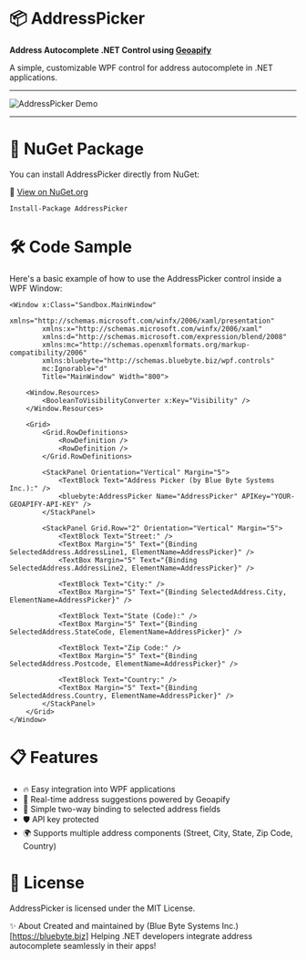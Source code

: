 # 📦 AddressPicker

**Address Autocomplete .NET Control using [Geoapify](https://www.geoapify.com/)**

A simple, customizable WPF control for address autocomplete in .NET applications.

---

![AddressPicker Demo](https://github.com/user-attachments/assets/5378a7ab-88fb-4c90-845f-755ce14a7234)

---

# 🚀 NuGet Package

You can install AddressPicker directly from NuGet:

🔗 [View on NuGet.org](https://www.nuget.org/packages/AddressPicker)

```bash
Install-Package AddressPicker
```

# 🛠 Code Sample
Here's a basic example of how to use the AddressPicker control inside a WPF Window:

```xaml
<Window x:Class="Sandbox.MainWindow"
        xmlns="http://schemas.microsoft.com/winfx/2006/xaml/presentation"
        xmlns:x="http://schemas.microsoft.com/winfx/2006/xaml"
        xmlns:d="http://schemas.microsoft.com/expression/blend/2008"
        xmlns:mc="http://schemas.openxmlformats.org/markup-compatibility/2006"
        xmlns:bluebyte="http://schemas.bluebyte.biz/wpf.controls"
        mc:Ignorable="d"
        Title="MainWindow" Width="800">
    
    <Window.Resources>
        <BooleanToVisibilityConverter x:Key="Visibility" />
    </Window.Resources>

    <Grid>
        <Grid.RowDefinitions>
            <RowDefinition />
            <RowDefinition />
        </Grid.RowDefinitions>

        <StackPanel Orientation="Vertical" Margin="5">
            <TextBlock Text="Address Picker (by Blue Byte Systems Inc.):" />
            <bluebyte:AddressPicker Name="AddressPicker" APIKey="YOUR-GEOAPIFY-API-KEY" />
        </StackPanel>

        <StackPanel Grid.Row="2" Orientation="Vertical" Margin="5">
            <TextBlock Text="Street:" />
            <TextBox Margin="5" Text="{Binding SelectedAddress.AddressLine1, ElementName=AddressPicker}" />
            <TextBox Margin="5" Text="{Binding SelectedAddress.AddressLine2, ElementName=AddressPicker}" />

            <TextBlock Text="City:" />
            <TextBox Margin="5" Text="{Binding SelectedAddress.City, ElementName=AddressPicker}" />

            <TextBlock Text="State (Code):" />
            <TextBox Margin="5" Text="{Binding SelectedAddress.StateCode, ElementName=AddressPicker}" />

            <TextBlock Text="Zip Code:" />
            <TextBox Margin="5" Text="{Binding SelectedAddress.Postcode, ElementName=AddressPicker}" />

            <TextBlock Text="Country:" />
            <TextBox Margin="5" Text="{Binding SelectedAddress.Country, ElementName=AddressPicker}" />
        </StackPanel>
    </Grid>
</Window>
```
# 📋 Features

- 🔥 Easy integration into WPF applications
- 🔎 Real-time address suggestions powered by Geoapify
- 🎯 Simple two-way binding to selected address fields
- 🛡️ API key protected
- 🌍 Supports multiple address components (Street, City, State, Zip Code, Country)


# 📜 License
AddressPicker is licensed under the MIT License.

✨ About
Created and maintained by (Blue Byte Systems Inc.)[https://bluebyte.biz]
Helping .NET developers integrate address autocomplete seamlessly in their apps!

